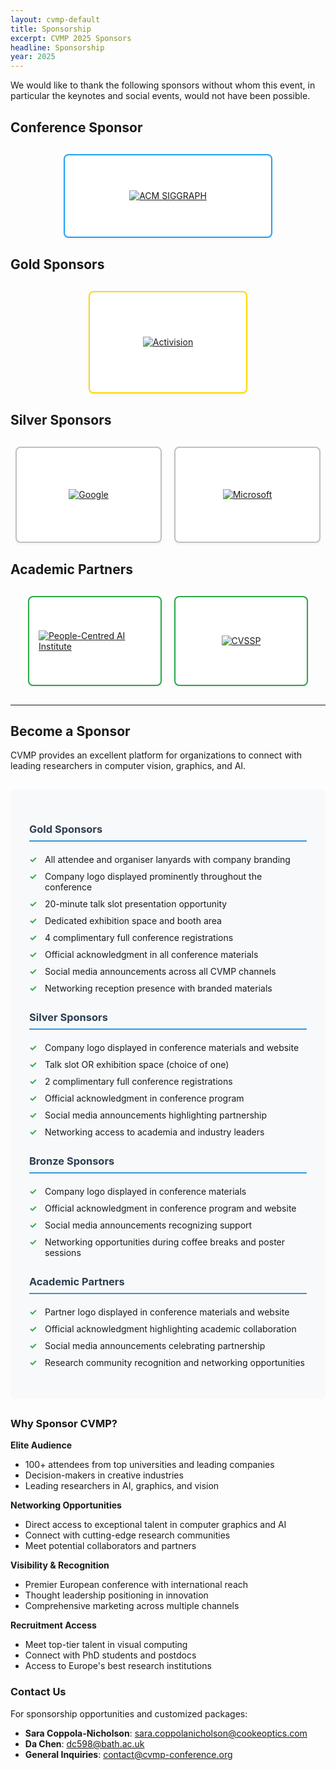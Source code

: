 ```yaml
---
layout: cvmp-default
title: Sponsorship
excerpt: CVMP 2025 Sponsors
headline: Sponsorship
year: 2025
---
```


We would like to thank the following sponsors without whom this event, in particular the keynotes and social events, would not have been possible.

<div class="sponsors-container">

<h2>Conference Sponsor</h2>
<div class="sponsor-tier conference-tier">
  <div class="sponsor-grid">
    <div class="sponsor-logo-box conference-logo">
      <a href="https://www.siggraph.org/" target="_blank">
        <img src="{{ site.baseurl }}/img/2023/sponsors/logo-acm-siggraph-wide.png" alt="ACM SIGGRAPH">
      </a>
    </div>
  </div>
</div>

<h2>Gold Sponsors</h2>
<div class="sponsor-tier gold-tier">
  <div class="sponsor-grid">
    <div class="sponsor-logo-box">
      <a href="https://research.activision.com/" target="_blank">
        <img src="{{ site.baseurl }}/img/2023/sponsors/logo-activision-2x.png" alt="Activision">
      </a>
    </div>
  </div>
</div>

<h2>Silver Sponsors</h2>
<div class="sponsor-tier silver-tier">
  <div class="sponsor-grid">
    <div class="sponsor-logo-box">
      <a href="https://www.google.com/" target="_blank">
        <img src="{{ site.baseurl }}/img/2025/googlelogo.png" alt="Google">
      </a>
    </div>
    <div class="sponsor-logo-box">
      <a href="https://www.microsoft.com/en-us/research/" target="_blank">
        <img src="{{ site.baseurl }}/img/2025/Microsoft-Logo.png" alt="Microsoft">
      </a>
    </div>
  </div>
</div>

<h2>Academic Partners</h2>
<div class="sponsor-tier academic-tier">
  <div class="sponsor-grid">
    <div class="sponsor-logo-box">
      <a href="https://www.surrey.ac.uk/artificial-intelligence" target="_blank">
        <img src="{{ site.baseurl }}/img/2023/sponsors/logo-people-centred-ai-UoS.png" alt="People-Centred AI Institute">
      </a>
    </div>
    <div class="sponsor-logo-box">
      <a href="https://www.surrey.ac.uk/centre-vision-speech-signal-processing" target="_blank">
        <img src="{{ site.baseurl }}/img/2023/sponsors/logo-cvssp.png" alt="CVSSP">
      </a>
    </div>
  </div>
</div>

</div>

---

## Become a Sponsor

CVMP provides an excellent platform for organizations to connect with leading researchers in computer vision, graphics, and AI.

<div class="sponsorship-benefits">

<h3>Gold Sponsors</h3>
<ul>
<li>All attendee and organiser lanyards with company branding</li>
<li>Company logo displayed prominently throughout the conference</li>
<li>20-minute talk slot presentation opportunity</li>
<li>Dedicated exhibition space and booth area</li>
<li>4 complimentary full conference registrations</li>
<li>Official acknowledgment in all conference materials</li>
<li>Social media announcements across all CVMP channels</li>
<li>Networking reception presence with branded materials</li>
</ul>

<h3>Silver Sponsors</h3>
<ul>
<li>Company logo displayed in conference materials and website</li>
<li>Talk slot OR exhibition space (choice of one)</li>
<li>2 complimentary full conference registrations</li>
<li>Official acknowledgment in conference program</li>
<li>Social media announcements highlighting partnership</li>
<li>Networking access to academia and industry leaders</li>
</ul>

<h3>Bronze Sponsors</h3>
<ul>
<li>Company logo displayed in conference materials</li>
<li>Official acknowledgment in conference program and website</li>
<li>Social media announcements recognizing support</li>
<li>Networking opportunities during coffee breaks and poster sessions</li>
</ul>

<h3>Academic Partners</h3>
<ul>
<li>Partner logo displayed in conference materials and website</li>
<li>Official acknowledgment highlighting academic collaboration</li>
<li>Social media announcements celebrating partnership</li>
<li>Research community recognition and networking opportunities</li>
</ul>

</div>

### Why Sponsor CVMP?

<div class="row">
<div class="col-md-6">

**Elite Audience**
- 100+ attendees from top universities and leading companies
- Decision-makers in creative industries
- Leading researchers in AI, graphics, and vision

**Networking Opportunities**
- Direct access to exceptional talent in computer graphics and AI
- Connect with cutting-edge research communities
- Meet potential collaborators and partners

</div>
<div class="col-md-6">

**Visibility & Recognition**
- Premier European conference with international reach
- Thought leadership positioning in innovation
- Comprehensive marketing across multiple channels

**Recruitment Access**
- Meet top-tier talent in visual computing
- Connect with PhD students and postdocs
- Access to Europe's best research institutions

</div>
</div>

### Contact Us

For sponsorship opportunities and customized packages:

- **Sara Coppola-Nicholson**: [sara.coppolanicholson@cookeoptics.com](mailto:sara.coppolanicholson@cookeoptics.com)
- **Da Chen**: [dc598@bath.ac.uk](mailto:dc598@bath.ac.uk)
- **General Inquiries**: [contact@cvmp-conference.org](mailto:contact@cvmp-conference.org)

<style>
.sponsors-container {
  margin: 20px 0;
}

.sponsor-tier {
  margin: 30px 0;
}

.sponsor-grid {
  display: flex;
  flex-wrap: wrap;
  justify-content: center;
  gap: 20px;
  align-items: center;
}

.sponsor-logo-box {
  width: 200px;
  height: 120px;
  display: flex;
  align-items: center;
  justify-content: center;
  background: #ffffff;
  border: 2px solid #e1e8ed;
  border-radius: 8px;
  padding: 15px;
  transition: all 0.3s ease;
  box-shadow: 0 2px 4px rgba(0,0,0,0.05);
}

.conference-logo {
  width: 300px;
  height: 100px;
  border-color: #1da1f2;
}

.sponsor-logo-box:hover {
  border-color: #1da1f2;
  box-shadow: 0 4px 12px rgba(29,161,242,0.15);
  transform: translateY(-2px);
}

.sponsor-logo-box img {
  max-width: 100%;
  max-height: 100%;
  width: auto;
  height: auto;
  object-fit: contain;
}

.gold-tier .sponsor-logo-box {
  border-color: #ffd700;
  width: 220px;
  height: 130px;
}

.gold-tier .sponsor-logo-box:hover {
  border-color: #ffa500;
  box-shadow: 0 4px 12px rgba(255,215,0,0.3);
}

.silver-tier .sponsor-logo-box {
  border-color: #c0c0c0;
  width: 200px;
  height: 120px;
}

.silver-tier .sponsor-logo-box:hover {
  border-color: #a0a0a0;
  box-shadow: 0 4px 12px rgba(192,192,192,0.3);
}

.academic-tier .sponsor-logo-box {
  border-color: #28a745;
  width: 180px;
  height: 110px;
}

.academic-tier .sponsor-logo-box:hover {
  border-color: #20c997;
  box-shadow: 0 4px 12px rgba(40,167,69,0.2);
}

.sponsorship-benefits {
  background: #f8f9fa;
  padding: 30px;
  border-radius: 8px;
  margin: 30px 0;
}

.sponsorship-benefits h3 {
  color: #2c3e50;
  border-bottom: 2px solid #3498db;
  padding-bottom: 8px;
  margin-bottom: 15px;
}

.sponsorship-benefits ul {
  list-style: none;
  padding-left: 0;
}

.sponsorship-benefits li {
  padding: 5px 0;
  position: relative;
  padding-left: 25px;
}

.sponsorship-benefits li:before {
  content: "✓";
  position: absolute;
  left: 0;
  color: #28a745;
  font-weight: bold;
}

/* Responsive design */
@media (max-width: 768px) {
  .sponsor-logo-box, .conference-logo, 
  .gold-tier .sponsor-logo-box, 
  .silver-tier .sponsor-logo-box, 
  .academic-tier .sponsor-logo-box {
    width: 150px;
    height: 100px;
  }
  
  .sponsor-grid {
    gap: 15px;
  }
}

@media (max-width: 480px) {
  .sponsor-grid {
    flex-direction: column;
    align-items: center;
  }
  
  .sponsor-logo-box {
    width: 250px;
    height: 120px;
  }
}
</style>

